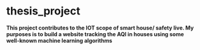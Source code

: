 # thesis_project
**This project contributes to the IOT scope of smart house/ safety live. My purposes is to build a website tracking the AQI in houses using some well-known machine learning algorithms**
